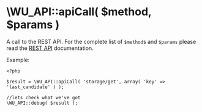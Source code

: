 \WU_API::apiCall( $method, $params )
===

A call to the REST API. For the complete list of `$method`s and `$params` please read the [REST API](https://github.com/oneworldmarket/yutalent-api/tree/master/REST_API) documentation.

Example:

```
<?php

$result = \WU_API::apiCall( 'storage/get', array( 'key' => 'last_candidate' ) );

//lets check what we've got
\WU_API::debug( $result );
```
